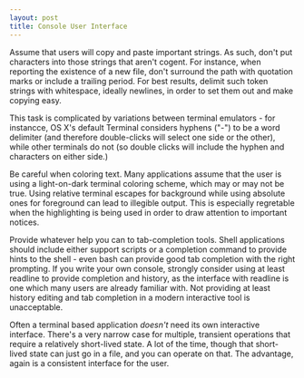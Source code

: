 ```yaml
---
layout: post
title: Console User Interface
---
```


Assume that users will copy and paste important strings.
As such,
don't put characters into those strings
that aren't cogent.
For instance,
when reporting the existence of a new file,
don't surround the path
with quotation marks or include a trailing period.
For best results,
delimit such token strings with
whitespace, ideally newlines,
in order to set them out and make copying easy.

This task is complicated
by variations between terminal emulators -
for instancce,
OS X's default Terminal considers hyphens ("-") to be a word delimiter
(and therefore double-clicks will select one side or the other),
while other terminals do not
(so double clicks will include the hyphen and characters on either side.)

Be careful when coloring text.
Many applications assume
that the user is using
a light-on-dark terminal coloring scheme,
which may or may not be true.
Using relative terminal escapes for background
while using absolute ones
for foreground can lead to illegible output.
This is especially regretable
when the highlighting is being used
in order to draw attention to important notices.

Provide whatever help you can to tab-completion tools.
Shell applications should include
either support scripts or a completion command
to provide hints to the shell -
even bash can provide good tab completion with the right prompting.
If you write your own console,
strongly consider using at least readline
to provide completion and history,
as the interface with readline
is one which many users are already familiar with.
Not providing at least history editing
and tab completion in a modern interactive tool is unacceptable.

Often a terminal based application
*doesn't* need its own interactive interface.
There's a very narrow case
for multiple, transient operations
that require a relatively short-lived state.
A lot of the time, though
that short-lived state can just go in a file,
and you can operate on that.
The advantage, again
is a consistent interface for the user.
